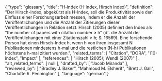 {
    "type": "glossary",
    "title": "H-index (H-Index, Hirsch Index)",
    "definition": "Der Hirsch-Index, abgekürzt als H-Index, soll die Produktivität sowie den Einfluss einer Forschungsarbeit messen, indem er die Anzahl der Veröffentlichungen und die Anzahl der Zitierungen dieser Veröffentlichungen in Relation setzt. Hirsch (2005) definiert den Index als “the number of papers with citation number ≥ h” (dt. die Anzahl der Veröffentlichungen mit einer Zitationszahl ≥ h; S. 16569). Eine forschende Person hat einen Hirsch-Index h, wenn h von ihren insgesamt N Publikationen mindestens h-mal und die restlichen (N-h) Publikationen höchstens h-mal zitiert wurden.",
    "related_terms": [
        "Citation",
        "DORA",
        "I10-index",
        "Impact"
    ],
    "references": [
        "Hirsch (2005); Wendl (2007)"
    ],
    "alt_related_terms": [
        null
    ],
    "drafted_by": [
        "Jacob Miranda"
    ],
    "reviewed_by": [
        "Bradley J. Baker",
        "Mahmoud M. Elsherif",
        "Brett J. Gall",
        "Charlotte R. Pennington"
    ],
    "language": "german"
}